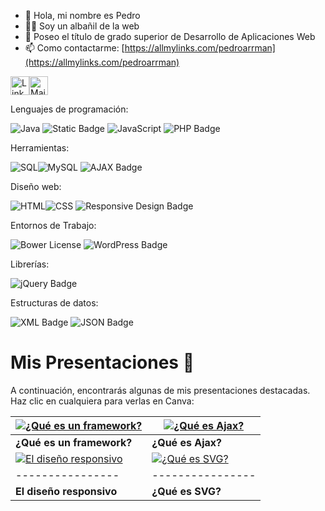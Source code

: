 - 👋 Hola, mi nombre es Pedro 
- 👷‍♂️ Soy un albañil de la web
- 🌱 Poseo el título de grado superior de Desarrollo de Aplicaciones Web
- 📫 Como contactarme: [https://allmylinks.com/pedroarrman](https://allmylinks.com/pedroarrman)

<a href="https://www.linkedin.com/in/pedro-arribas-manzano-616759a5/?challengeId=AQEJIpvhTijEPgAAAYBNboACWFUcYklT0iWzWzENc_Rk1Dar2f-YXalCWYfrp1VLigeyAb1mjye91id1vjvriubR4qiY87uxJA&submissionId=1da23646-83fd-e716-3db5-1bc29d529b36" target="_blank"><img src="https://raw.githubusercontent.com/arturssmirnovs/arturssmirnovs/master/in.png" alt="LinkedIn" width="30"></a><a href="mailto:arribasmanzanopedro@gmail.com" target="_blank"><img src="https://anuies-tic.anuies.mx/web/wp-content/uploads/2021/03/icono_mail.png" alt="Mail" width="30"></a>


Lenguajes de programación:

![Java](https://img.shields.io/badge/Java-ED8B00?style=for-the-badge&logo=java&logoColor=white) ![Static Badge](https://img.shields.io/badge/bash-green?style=for-the-badge) ![JavaScript](https://img.shields.io/badge/JavaScript-F7DF1E?style=for-the-badge&logo=javascript&logoColor=black) ![PHP Badge](https://img.shields.io/badge/PHP-8.2-blue?style=for-the-badge&logo=php&logoColor=white)


Herramientas:

![SQL](https://img.shields.io/badge/-SQL-000?style=for-the-badge&logo=MySQL&logoColor=4479A1)![MySQL](https://img.shields.io/badge/MySQL-00000F?style=for-the-badge&logo=mysql&logoColor=white) 
![AJAX Badge](https://img.shields.io/badge/AJAX-Asynchronous%20Requests-007ec6?style=for-the-badge&logo=javascript&logoColor=white)


Diseño web:

![HTML](https://img.shields.io/badge/HTML5-E34F26?style=for-the-badge&logo=html5&logoColor=white)![CSS](https://img.shields.io/badge/CSS-239120?&style=for-the-badge&logo=css3&logoColor=white) ![Responsive Design Badge](https://img.shields.io/badge/Responsive%20Design-Flexible%20Layouts-28a745?style=for-the-badge&logo=css3&logoColor=white)

 
Entornos de Trabajo:

![Bower License](https://img.shields.io/bower/l/bootstrap?style=for-the-badge&logo=bootstrap&label=bootstrap) ![WordPress Badge](https://img.shields.io/badge/WordPress-CMS-21759b?style=for-the-badge&logo=wordpress&logoColor=white)


Librerías:

![jQuery Badge](https://img.shields.io/badge/jQuery-3.6.4-0769AD?style=for-the-badge&logo=jquery&logoColor=white)


Estructuras de datos:

![XML Badge](https://img.shields.io/badge/XML-Data%20Format-orange?style=for-the-badge&logo=codeigniter&logoColor=white) ![JSON Badge](https://img.shields.io/badge/JSON-Data%20Exchange-000000?style=for-the-badge&logo=json&logoColor=white)





# Mis Presentaciones 🌟

A continuación, encontrarás algunas de mis presentaciones destacadas. Haz clic en cualquiera para verlas en Canva:


| [![¿Qué es un framework?](https://raw.githubusercontent.com/pedroarrman/About-Me/refs/heads/main/Que%20es%20un%20framework.png)](https://www.canva.com/design/DAGX29ZbDWQ/vFSJAzmqNXq8UpZXx6haZQ/view?embed) | [![¿Qué es Ajax?](https://raw.githubusercontent.com/pedroarrman/About-Me/refs/heads/main/Que%20es%20AJAX.png)](https://www.canva.com/design/DAGZ2fQJbfo/s2n7E16MmUTfM35375Op2Q/view?embed) |
|----------------|----------------|
| **¿Qué es un framework?** | **¿Qué es Ajax?** |
| [![El diseño responsivo](https://raw.githubusercontent.com/pedroarrman/About-Me/refs/heads/main/El%20dise%C3%B1o%20responsivo.png)](https://www.canva.com/design/DAFltOI_kBM/j-NjG0qRfjYdZAG17LT_RA/view?embed) | [![¿Qué es SVG?](https://raw.githubusercontent.com/pedroarrman/About-Me/refs/heads/main/%C2%BFque%20es%20svg.png)](https://www.canva.com/design/DAF8kCwhdcg/5oByncA90fnzWs13a4mZBQ/view?embed) |
|----------------|----------------|
| **El diseño responsivo** | **¿Qué es SVG?** |







